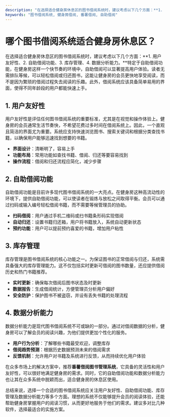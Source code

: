 ```yaml
---
description: "在选择适合健身房休息区的图书借阅系统时，建议考虑以下几个方面：**1. 用户友好性、2. 自助借阅功能、3. 库存管理、4. 数据分析能力。**特定于自助借阅功能，在健身房这样一个快节奏的环境中，自助借阅可以显著提高用户体验。读者无需排队等候，可以轻松借阅或归还图书，这能让健身房的会员更快地享受阅读，而不是因为繁琐的借阅过程失去阅读的乐趣。此外，借阅系统应该具备简单易用的界面，使得不同年龄段的用户都能快速上手。"
keywords: "图书借阅系统, 健身房借阅, 番薯借阅, 自助借阅"
---
```

# 哪个图书借阅系统适合健身房休息区？

在选择适合健身房休息区的图书借阅系统时，建议考虑以下几个方面：**1. 用户友好性、2. 自助借阅功能、3. 库存管理、4. 数据分析能力。**特定于自助借阅功能，在健身房这样一个快节奏的环境中，自助借阅可以显著提高用户体验。读者无需排队等候，可以轻松借阅或归还图书，这能让健身房的会员更快地享受阅读，而不是因为繁琐的借阅过程失去阅读的乐趣。此外，借阅系统应该具备简单易用的界面，使得不同年龄段的用户都能快速上手。

## 1. 用户友好性

用户友好性是评估任何图书借阅系统的重要标准，尤其是在视觉和操作体验上。健身房的会员通常生活节奏快，不希望花费过多时间在借阅系统上。因此，一个直观且简洁的界面尤为重要。系统应支持快速浏览图书、搜索关键词和根据分类查找书籍，以确保用户能够迅速找到想要的书籍。

- **界面设计**：清晰明了，容易上手
- **功能布局**：常用功能如查找书籍、借阅、归还等要容易找到
- **操作流程**：借阅和归还流程应简化，减少步骤

## 2. 自助借阅功能

自助借阅功能是目前许多现代图书借阅系统的一大亮点。在健身房这种高流动性的环境下，提供自助借阅功能，可以使读者在锻炼与放松之间取得平衡。会员可以通过扫码或输入编号轻松借阅书籍，而不需要等候管理员的协助。

- **扫码借阅**：用户通过手机二维码或扫书籍条形码实现借阅
- **自动归还**：设置书籍归还箱，用户将书籍放入，系统自动更新状态
- **预约功能**：用户可以提前预约喜爱的书籍，增加用户粘性

## 3. 库存管理

库存管理是图书借阅系统的核心功能之一。为保证图书的正常借阅与归还，系统需具备强大的库存管理能力。这不仅包括实时更新可借阅的图书数量，还应提供借阅历史和热门书籍推荐。

- **实时更新**：确保每次借阅后图书状态及时更新
- **数据报告**：生成借阅统计，方便管理员分析用户偏好
- **安全防护**：保护图书不被盗窃，并设有丢失书籍的处理流程

## 4. 数据分析能力

数据分析能力是现代图书借阅系统不可或缺的一部分。通过对借阅数据的分析，健身房可以了解会员的阅读兴趣，为他们提供更加个性化的服务。

- **用户行为分析**：了解哪些书籍最受欢迎，调整库存
- **借阅趋势预测**：根据历史数据预测未来的借阅需求
- **反馈机制**：允许用户对书籍及系统进行反馈，从而持续优化用户体验

在众多市场上的解决方案中，推荐**番薯借阅图书管理系统**，它具备的灵活性和用户友好性，可以很好地满足健身房的需求。同时，它的自助借阅功能和数据分析能力也让其在众多系统中脱颖而出，适合健身房的休息区使用。

总结来说，选择一个合适的图书借阅系统应关注用户友好性、自助借阅功能、库存管理及数据分析能力等多个方面。理想的系统不仅能够提升会员的阅读体验，还能帮助健身房掌握用户的阅读习惯，从而更好地服务于他们的需求。建议多对比几种软件，选择最适合的实施方案。
